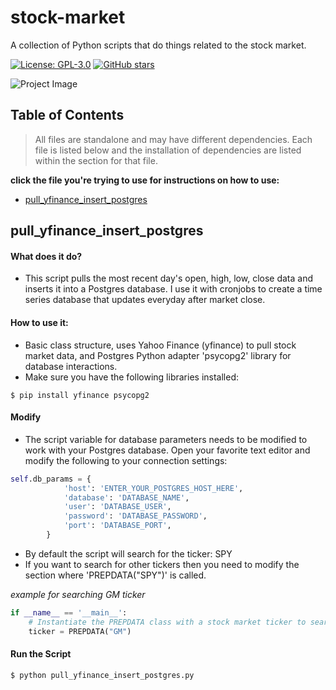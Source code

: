 # stock-market
A collection of Python scripts that do things related to the stock market.

[![License: GPL-3.0](https://img.shields.io/badge/License-GPL%20v3-blue.svg)](LICENSE)
[![GitHub stars](https://img.shields.io/github/stars/42u/stock-market.svg)](https://github.com/42U/stock-market)

![Project Image](imgz/stock-market.png)

## Table of Contents
> All files are standalone and may have different dependencies. Each file is listed below and the installation of dependencies are listed within the section for that file.

**click the file you're trying to use for instructions on how to use:**
- [pull_yfinance_insert_postgres](#pull_yfinance_insert_postgres)
<!-- - [Installation](#installation)
- [Usager](#usager)
- [Contributing](#contributing)
- [License](#license)
- [Contact](#contact)
-->
## pull_yfinance_insert_postgres
#### What does it do?
- This script pulls the most recent day's open, high, low, close data and inserts it into a Postgres database. I use it with cronjobs to create a time series database that updates everyday after market close.

#### How to use it:
- Basic class structure, uses Yahoo Finance (yfinance) to pull stock market data, and Postgres Python adapter 'psycopg2' library for database interactions.
- Make sure you have the following libraries installed:
```shell
$ pip install yfinance psycopg2
```
#### Modify
- The script variable for database parameters needs to be modified to work with your Postgres database. Open your favorite text editor and modify the following to your connection settings:
```python
self.db_params = {
            'host': 'ENTER_YOUR_POSTGRES_HOST_HERE',
            'database': 'DATABASE_NAME',
            'user': 'DATABASE_USER',
            'password': 'DATABASE_PASSWORD',
            'port': 'DATABASE_PORT',
        }
```
- By default the script will search for the ticker: SPY
- If you want to search for other tickers then you need to modify the section where 'PREPDATA("SPY")' is called. 

*example for searching GM ticker*
```python
if __name__ == '__main__':
    # Instantiate the PREPDATA class with a stock market ticker to search for
    ticker = PREPDATA("GM")
```
#### Run the Script
```shell
$ python pull_yfinance_insert_postgres.py
```
<!--
## Installation

2. Each Python file may have different dependencies a requirements.txt may be accompanied.
3. Placeholder for dependencies.

```shell
$ pip install psycopg3, yfinance
-->